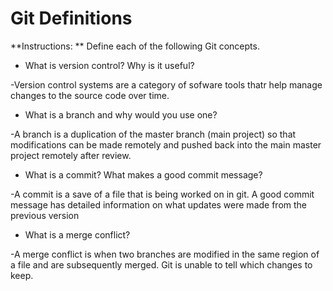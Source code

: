 # Git Definitions

**Instructions: ** Define each of the following Git concepts.

* What is version control?  Why is it useful?

-Version control systems are a category of sofware tools thatr help manage changes to the source code over time.

* What is a branch and why would you use one?

-A branch is a duplication of the master branch (main project) so that modifications can be made remotely and pushed back into the main master project remotely after review.

* What is a commit? What makes a good commit message?

-A commit is a save of a file that is being worked on in git. A good commit message has detailed information on what updates were made from the previous version

* What is a merge conflict?

-A merge conflict is when two branches are modified in the same region of a file and are subsequently merged. Git is unable to tell which changes to keep.